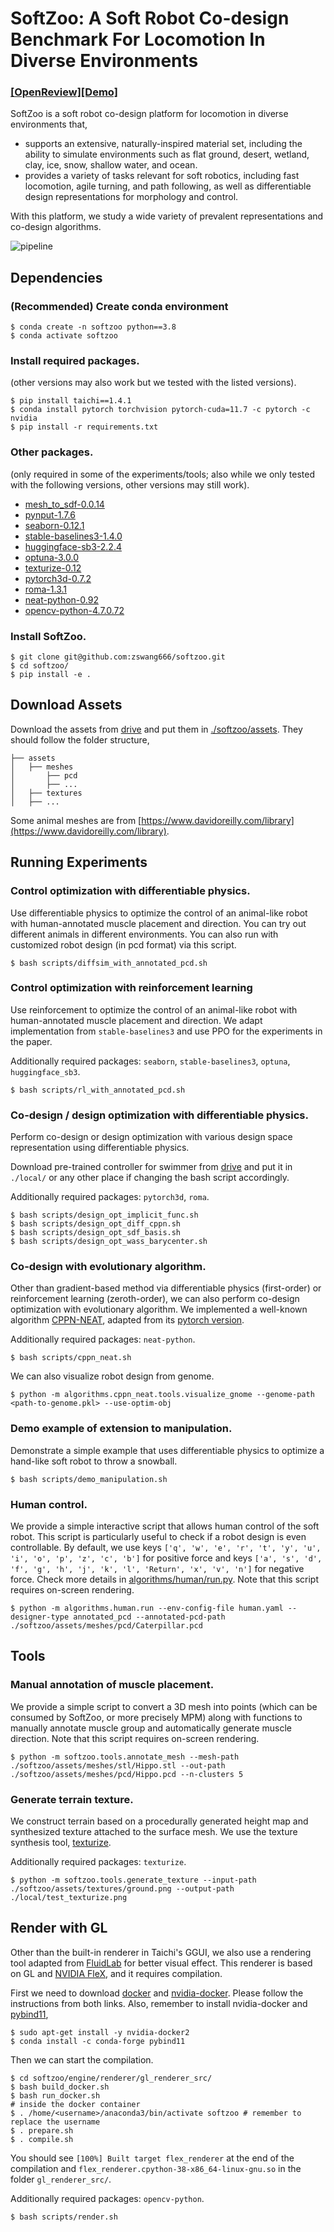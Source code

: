 # SoftZoo: A Soft Robot Co-design Benchmark For Locomotion In Diverse Environments

### [[OpenReview]](https://openreview.net/forum?id=Xyme9p1rpZw)[[Demo]](https://sites.google.com/view/softzoo-iclr-2023) ###

SoftZoo is a soft robot co-design platform for locomotion in diverse environments that,
* supports an extensive, naturally-inspired material set, including the ability to simulate environments such as flat ground, desert, wetland, clay, ice, snow, shallow water, and ocean.
* provides a variety of tasks relevant for soft robotics, including fast locomotion, agile turning, and path following, as well as differentiable design representations for morphology and control.

With this platform, we study a wide variety of prevalent representations and co-design algorithms.

![pipeline](imgs/demo.png)

## Dependencies
### (Recommended) Create conda environment
```
$ conda create -n softzoo python==3.8
$ conda activate softzoo
```
### Install required packages.
(other versions may also work but we tested with the listed versions).
```
$ pip install taichi==1.4.1
$ conda install pytorch torchvision pytorch-cuda=11.7 -c pytorch -c nvidia
$ pip install -r requirements.txt
```
### Other packages.
(only required in some of the experiments/tools; also while we only tested with the following versions, other versions may still work).
* [mesh_to_sdf-0.0.14](https://github.com/marian42/mesh_to_sdf)
* [pynput-1.7.6](https://pypi.org/project/pynput/)
* [seaborn-0.12.1](https://pypi.org/project/seaborn/)
* [stable-baselines3-1.4.0](https://stable-baselines3.readthedocs.io/en/master/)
* [huggingface-sb3-2.2.4](https://pypi.org/project/huggingface-sb3/)
* [optuna-3.0.0](https://pypi.org/project/optuna/)
* [texturize-0.12](https://github.com/texturedesign/texturize)
* [pytorch3d-0.7.2](https://pypi.org/search/?q=pytorch3d)
* [roma-1.3.1](https://pypi.org/project/roma/)
* [neat-python-0.92](https://neat-python.readthedocs.io/en/latest/installation.html)
* [opencv-python-4.7.0.72](https://pypi.org/project/opencv-python/)
### Install SoftZoo.
```
$ git clone git@github.com:zswang666/softzoo.git
$ cd softzoo/
$ pip install -e .
```

## Download Assets
Download the assets from [drive](https://drive.google.com/drive/folders/1AYeZsr2ZMb1DkeOndQM0nBlNfx7dorUL?usp=sharing) and put them in [./softzoo/assets](./softzoo/assets). They should follow the folder structure,
```
├── assets
│   ├── meshes
│       ├── pcd
│       ├── ...
│   ├── textures
│   ├── ...
```
Some animal meshes are from [https://www.davidoreilly.com/library](https://www.davidoreilly.com/library).

## Running Experiments
### Control optimization with differentiable physics.
Use differentiable physics to optimize the control of an animal-like robot with human-annotated muscle placement and direction. You can try out different animals in different environments. You can also run with customized robot design (in pcd format) via this script.
```
$ bash scripts/diffsim_with_annotated_pcd.sh 
```
### Control optimization with reinforcement learning
Use reinforcement to optimize the control of an animal-like robot with human-annotated muscle placement and direction. We adapt implementation from `stable-baselines3` and use PPO for the experiments in the paper.

Additionally required packages: `seaborn`, `stable-baselines3`, `optuna`, `huggingface_sb3`.
```
$ bash scripts/rl_with_annotated_pcd.sh 
```

### Co-design / design optimization with differentiable physics.
Perform co-design or design optimization with various design space representation using differentiable physics.

Download pre-trained controller for swimmer from [drive](https://drive.google.com/drive/folders/1EuAZW0TaxIk3KnsFQrcSvbzvvTTQPaQr?usp=share_link) and put it in `./local/` or any other place if changing the bash script accordingly.

Additionally required packages: `pytorch3d`, `roma`.
```
$ bash scripts/design_opt_implicit_func.sh
$ bash scripts/design_opt_diff_cppn.sh
$ bash scripts/design_opt_sdf_basis.sh
$ bash scripts/design_opt_wass_barycenter.sh
```

### Co-design with evolutionary algorithm.
Other than gradient-based method via differentiable physics (first-order) or reinforcement learning (zeroth-order), we can also perform co-design optimization with evolutionary algorithm. We implemented a well-known algorithm [CPPN-NEAT](https://neat-python.readthedocs.io/en/latest/index.html), adapted from its [pytorch version](https://github.com/uber-research/PyTorch-NEAT).

Additionally required packages: `neat-python`.

```
$ bash scripts/cppn_neat.sh
```
We can also visualize robot design from genome.
```
$ python -m algorithms.cppn_neat.tools.visualize_gnome --genome-path <path-to-genome.pkl> --use-optim-obj
```

### Demo example of extension to manipulation.
Demonstrate a simple example that uses differentiable physics to optimize a hand-like soft robot to throw a snowball.
```
$ bash scripts/demo_manipulation.sh
```

### Human control.
We provide a simple interactive script that allows human control of the soft robot. This script is particularly useful to check if a robot design is even controllable. By default, we use keys `['q', 'w', 'e', 'r', 't', 'y', 'u', 'i', 'o', 'p', 'z', 'c', 'b']` for positive force and keys `['a', 's', 'd', 'f', 'g', 'h', 'j', 'k', 'l', 'Return', 'x', 'v', 'n']` for negative force. Check more details in [algorithms/human/run.py](algorithms/human/run.py). Note that this script requires on-screen rendering.
```
$ python -m algorithms.human.run --env-config-file human.yaml --designer-type annotated_pcd --annotated-pcd-path ./softzoo/assets/meshes/pcd/Caterpillar.pcd
```

## Tools
### Manual annotation of muscle placement.
We provide a simple script to convert a 3D mesh into points (which can be consumed by SoftZoo, or more precisely MPM) along with functions to manually annotate muscle group and automatically generate muscle direction. Note that this script requires on-screen rendering.
```
$ python -m softzoo.tools.annotate_mesh --mesh-path ./softzoo/assets/meshes/stl/Hippo.stl --out-path ./softzoo/assets/meshes/pcd/Hippo.pcd --n-clusters 5
```

### Generate terrain texture.
We construct terrain based on a procedurally generated height map and synthesized texture attached to the surface mesh. We use the texture synthesis tool, [texturize](https://github.com/texturedesign/texturize).

Additionally required packages: `texturize`.
```
$ python -m softzoo.tools.generate_texture --input-path ./softzoo/assets/textures/ground.png --output-path ./local/test_texturize.png
```

## Render with GL
Other than the built-in renderer in Taichi's GGUI, we also use a rendering tool adapted from [FluidLab](https://github.com/zhouxian/FluidLab) for better visual effect. This renderer is based on GL and [NVIDIA FleX](https://developer.nvidia.com/flex#:~:text=FleX%20is%20a%20particle%20based,%2C%20fluids%2C%20clothing%2C%20etc.), and it requires compilation.

First we need to download [docker](https://docs.docker.com/engine/install/ubuntu/) and [nvidia-docker](https://docs.nvidia.com/datacenter/cloud-native/container-toolkit/install-guide.html#setting-up-docker). Please follow the instructions from both links. Also, remember to install nvidia-docker and [pybind11](https://anaconda.org/conda-forge/pybind11),

```
$ sudo apt-get install -y nvidia-docker2
$ conda install -c conda-forge pybind11
```

Then we can start the compilation.

```
$ cd softzoo/engine/renderer/gl_renderer_src/
$ bash build_docker.sh
$ bash run_docker.sh
# inside the docker container
$ . /home/<username>/anaconda3/bin/activate softzoo # remember to replace the username
$ . prepare.sh
$ . compile.sh
```
You should see `[100%] Built target flex_renderer` at the end of the compilation and `flex_renderer.cpython-38-x86_64-linux-gnu.so` in the folder `gl_renderer_src/`.

Additionally required packages: `opencv-python`.

```
$ bash scripts/render.sh
```
